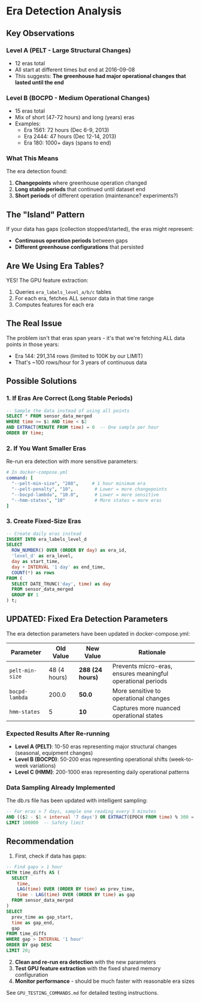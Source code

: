 # Era Detection Analysis

## Key Observations

### Level A (PELT - Large Structural Changes)
- 12 eras total
- All start at different times but end at 2016-09-08
- This suggests: **The greenhouse had major operational changes that lasted until the end**

### Level B (BOCPD - Medium Operational Changes)  
- 15 eras total
- Mix of short (47-72 hours) and long (years) eras
- Examples:
  - Era 1561: 72 hours (Dec 6-9, 2013)
  - Era 2444: 47 hours (Dec 12-14, 2013)
  - Era 180: 1000+ days (spans to end)

### What This Means

The era detection found:
1. **Changepoints** where greenhouse operation changed
2. **Long stable periods** that continued until dataset end
3. **Short periods** of different operation (maintenance? experiments?)

## The "Island" Pattern

If your data has gaps (collection stopped/started), the eras might represent:
- **Continuous operation periods** between gaps
- **Different greenhouse configurations** that persisted

## Are We Using Era Tables?

YES! The GPU feature extraction:
1. Queries `era_labels_level_a/b/c` tables
2. For each era, fetches ALL sensor data in that time range
3. Computes features for each era

## The Real Issue

The problem isn't that eras span years - it's that we're fetching ALL data points in those years:
- Era 144: 291,314 rows (limited to 100K by our LIMIT)
- That's ~100 rows/hour for 3 years of continuous data

## Possible Solutions

### 1. If Eras Are Correct (Long Stable Periods)
```sql
-- Sample the data instead of using all points
SELECT * FROM sensor_data_merged 
WHERE time >= $1 AND time < $2
AND EXTRACT(MINUTE FROM time) = 0  -- One sample per hour
ORDER BY time;
```

### 2. If You Want Smaller Eras
Re-run era detection with more sensitive parameters:
```yaml
# In docker-compose.yml
command: [
  "--pelt-min-size", "288",     # 1 hour minimum era
  "--pelt-penalty", "10",        # Lower = more changepoints
  "--bocpd-lambda", "10.0",      # Lower = more sensitive
  "--hmm-states", "10"           # More states = more eras
]
```

### 3. Create Fixed-Size Eras
```sql
-- Create daily eras instead
INSERT INTO era_labels_level_d
SELECT 
  ROW_NUMBER() OVER (ORDER BY day) as era_id,
  'level_d' as era_level,
  day as start_time,
  day + INTERVAL '1 day' as end_time,
  COUNT(*) as rows
FROM (
  SELECT DATE_TRUNC('day', time) as day
  FROM sensor_data_merged
  GROUP BY 1
) t;
```

## UPDATED: Fixed Era Detection Parameters

The era detection parameters have been updated in docker-compose.yml:

| Parameter | Old Value | New Value | Rationale |
|-----------|-----------|-----------|-----------|
| `pelt-min-size` | 48 (4 hours) | **288 (24 hours)** | Prevents micro-eras, ensures meaningful operational periods |
| `bocpd-lambda` | 200.0 | **50.0** | More sensitive to operational changes |
| `hmm-states` | 5 | **10** | Captures more nuanced operational states |

### Expected Results After Re-running

- **Level A (PELT)**: 10-50 eras representing major structural changes (seasonal, equipment changes)
- **Level B (BOCPD)**: 50-200 eras representing operational shifts (week-to-week variations)
- **Level C (HMM)**: 200-1000 eras representing daily operational patterns

### Data Sampling Already Implemented

The db.rs file has been updated with intelligent sampling:
```sql
-- For eras > 7 days, sample one reading every 5 minutes
AND (($2 - $1 < interval '7 days') OR EXTRACT(EPOCH FROM time) % 300 = 0)
LIMIT 100000  -- Safety limit
```

## Recommendation

1. First, check if data has gaps:
```sql
-- Find gaps > 1 hour
WITH time_diffs AS (
  SELECT 
    time,
    LAG(time) OVER (ORDER BY time) as prev_time,
    time - LAG(time) OVER (ORDER BY time) as gap
  FROM sensor_data_merged
)
SELECT 
  prev_time as gap_start,
  time as gap_end,
  gap
FROM time_diffs
WHERE gap > INTERVAL '1 hour'
ORDER BY gap DESC
LIMIT 20;
```

2. **Clean and re-run era detection** with the new parameters
3. **Test GPU feature extraction** with the fixed shared memory configuration
4. **Monitor performance** - should be much faster with reasonable era sizes

See `GPU_TESTING_COMMANDS.md` for detailed testing instructions.